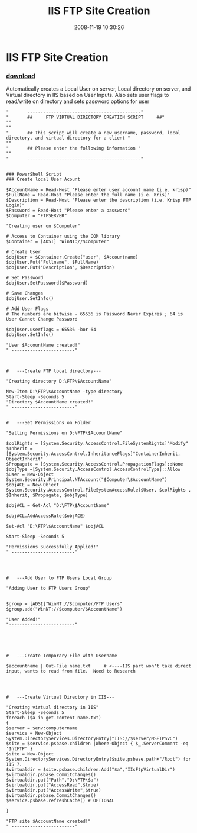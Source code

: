 ﻿---
pid:            685
parent:         0
children:       
poster:         Kris Payne
title:          IIS FTP Site Creation
date:           2008-11-19 10:30:26
description:    Automatically creates a Local User on server, Local directory on server, and Virtual directory in IIS based on User Inputs.  Also sets user flags to read/write on directory and sets password options for user
format:         posh
---

# IIS FTP Site Creation

### [download](685.ps1)  

Automatically creates a Local User on server, Local directory on server, and Virtual directory in IIS based on User Inputs.  Also sets user flags to read/write on directory and sets password options for user

```posh
"       -------------------------------------------"
"       ##     FTP VIRTUAL DIRECTORY CREATION SCRIPT     ##"
""
""
"       ## This script will create a new username, password, local directory, and virtual directory for a client "
""
"       ## Please enter the following information "
""
"       -------------------------------------------"
 
 
### PowerShell Script
### Create local User Acount
 
$AccountName = Read-Host "Please enter user account name (i.e. krisp)"
$FullName = Read-Host "Please enter the full name (i.e. Kris)"
$Description = Read-Host "Please enter the description (i.e. Krisp FTP Login)"
$Password = Read-Host "Please enter a password"
$Computer = "FTPSERVER"
 
"Creating user on $Computer"
 
# Access to Container using the COM library
$Container = [ADSI] "WinNT://$Computer"
 
# Create User
$objUser = $Container.Create("user", $Accountname)
$objUser.Put("Fullname", $FullName)
$objUser.Put("Description", $Description)
 
# Set Password
$objUser.SetPassword($Password)
 
# Save Changes
$objUser.SetInfo()
 
# Add User Flags
# The numbers are bitwise - 65536 is Password Never Expires ; 64 is User Cannot Change Password
 
$objUser.userflags = 65536 -bor 64
$objUser.SetInfo()
 
"User $AccountName created!"
" ------------------------" 



#	---Create FTP local directory---

"Creating directory D:\FTP\$AccountName"

New-Item D:\FTP\$AccountName -type directory  
Start-Sleep -Seconds 5
"Directory $AccountName created!"
" ------------------------"


#	---Set Permissions on Folder

"Setting Permissions on D:\FTP\$AccountName"

$colRights = [System.Security.AccessControl.FileSystemRights]"Modify"
$Inherit = [System.Security.AccessControl.InheritanceFlags]"ContainerInherit, ObjectInherit"
$Propagate = [System.Security.AccessControl.PropagationFlags]::None
$objType =[System.Security.AccessControl.AccessControlType]::Allow
$User = New-Object System.Security.Principal.NTAccount("$Computer\$AccountName")
$objACE = New-Object System.Security.AccessControl.FileSystemAccessRule($User, $colRights , $Inherit, $Propagate, $objType)

$objACL = Get-Acl "D:\FTP\$AccountName"

$objACL.AddAccessRule($objACE)

Set-Acl "D:\FTP\$AccountName" $objACL

Start-Sleep -Seconds 5

"Permissions Successfully Applied!"
" ------------------------"




#	---Add User to FTP Users Local Group

"Adding User to FTP Users Group"


$group = [ADSI]"WinNT://$computer/FTP Users"
$group.add("WinNT://$computer/$AccountName") 

"User Added!"
"-------------------------" 





#	---Create Temporary File with Username

$accountname | Out-File name.txt     # <----IIS part won't take direct input, wants to read from file.  Need to Research




#	---Create Virtual Directory in IIS---

"Creating virtual directory in IIS"
Start-Sleep -Seconds 5
foreach ($a in get-content name.txt)
{
$server = $env:computername
$service = New-Object System.DirectoryServices.DirectoryEntry("IIS://$server/MSFTPSVC")
$site = $service.psbase.children |Where-Object { $_.ServerComment -eq 'IntFTP' }
$site = New-Object System.DirectoryServices.DirectoryEntry($site.psbase.path+"/Root") for IIS 7.
$virtualdir = $site.psbase.children.Add("$a","IIsFtpVirtualDir")
$virtualdir.psbase.CommitChanges()
$virtualdir.put("Path","D:\FTP\$a")
$virtualdir.put("AccessRead",$true)
$virtualdir.put("AccessWrite",$true)
$virtualdir.psbase.CommitChanges()
$service.psbase.refreshCache() # OPTIONAL

}

"FTP site $AccountName created!"
" ------------------------"


```
